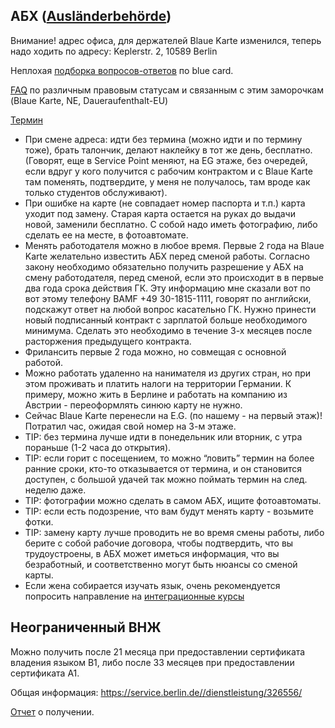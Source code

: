 ## АБХ ([Ausländerbehörde](http://www.berlin.de/labo/auslaender/dienstleistungen/))

Внимание! адрес офиса, для держателей Blaue Karte изменился, теперь надо ходить по адресу: Keplerstr. 2, 10589 Berlin

Неплохая [подборка вопросов-ответов](http://viza-v-germaniyu.ru/rabota-v-germanii/golubaya-karta-blue-card) по blue card.

[FAQ](http://faq.germany.ru/status.db/items/63.html) по различным правовым статусам и связанным с этим заморочкам (Blaue Karte, NE, Daueraufenthalt-EU)


[Термин](https://formular.berlin.de/jfs/findform?shortname=OTVBerlin&formtecid=4&areashortname=LABO)

- При смене адреса: идти без термина (можно идти и по термину тоже), брать талончик, делают наклейку в тот же день, бесплатно. (Говорят, еще в Service Point меняют, на EG этаже, без очередей, если вдруг у кого получится с рабочим контрактом и с Blaue Karte там поменять, подтвердите, у меня не получалось, там вроде как только студентов обслуживают).
- При ошибке на карте (не совпадает номер паспорта и т.п.) карта уходит под замену. Старая карта остается на руках до выдачи новой, заменили бесплатно. С собой надо иметь фотографию, либо сделать ее на месте, в фотоавтомате.
- Менять работодателя можно в любое время. Первые 2 года на Blaue Karte желательно известить АБХ перед сменой работы. Согласно закону необходимо обязательно получить разрешение у АБХ на смену работодателя, перед сменой, если это происходит в в первые два года срока действия ГК. Эту информацию мне сказали вот по вот этому телефону BAMF +49 30-1815-1111, говорят по английски, подскажут ответ на любой вопрос касательно ГК. Нужно принести новый подписанный контракт с зарплатой больше необходимого минимума. Сделать это необходимо в течение 3-х месяцев после расторжения предыдущего контракта.
- Фрилансить первые 2 года можно, но совмещая с основной работой.
- Можно работать удаленно на нанимателя из других стран, но при этом проживать и платить налоги на территории Германии. К примеру, можно жить в Берлине и работать на компанию из Австрии - переоформлять синюю карту не нужно.
- Сейчас Blaue Karte перенесли на E.G. (по нашему - на первый этаж)! Потратил час, ожидая свой номер на 3-м этаже.
- TIP: без термина лучше идти в понедельник или вторник, с утра пораньше (1-2 часа до открытия).
- TIP: если горит с посещением, то можно “ловить” термин на более ранние сроки, кто-то отказывается от термина, и он становится доступен, с большой удачей так можно поймать термин на след. неделю даже.
- TIP: фотографии можно сделать в самом АБХ, ищите фотоавтоматы.
- TIP: если есть подозрение, что вам будут менять карту - возьмите фотки.
- TIP: замену карту лучше проводить не во время смены работы, либо берите с собой рабочие договора, чтобы подтвердить, что вы трудоустроены, в АБХ может иметься информация, что вы безработный, и соответственно могут быть нюансы со сменой карты.
- Если жена собирается изучать язык, очень рекомендуется попросить направление на [интеграционные курсы](https://github.com/ewgRa/de_faq/blob/master/%D0%AF%D0%B7%D1%8B%D0%BA%D0%BE%D0%B2%D1%8B%D0%B5%20%D0%BA%D1%83%D1%80%D1%81%D1%8B.md#Интеграционные-курсы-языковые-курсы)

## Неограниченный ВНЖ
Можно получить после 21 месяца при предоставлении сертификата владения языком B1, либо после 33 месяцев при предоставлении сертификата A1. 

Общая информация: https://service.berlin.de//dienstleistung/326556/

[Отчет](http://foren.germany.ru/other/f/29015634.html?Cat=&page=1&view=collapsed&sb=5) о получении.
